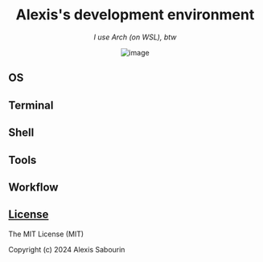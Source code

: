 <h1 align="center">Alexis's development environment</h1>
<p align="center"><i>I use Arch (on WSL), btw</i></p>
<div align="center">
  <img alt="image" src="https://github.com/alexissabourin/.dotfiles/assets/155196582/79c74646-d050-418f-92e0-13eb9ad4c248" />
</div>

## OS

## Terminal

## Shell

## Tools

## Workflow

## [License](LICENSE)
The MIT License (MIT)

Copyright (c) 2024 Alexis Sabourin
